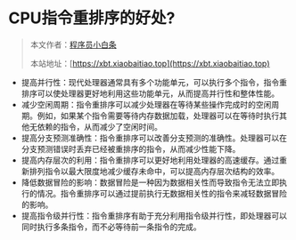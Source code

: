 # CPU指令重排序的好处?

> 本文作者：[程序员小白条](https://github.com/luoye6)
>
> 本站地址：[https://xbt.xiaobaitiao.top](https://xbt.xiaobaitiao.top)

- 提高并行性：现代处理器通常具有多个功能单元，可以执行多个指令，指令重排序可以使处理器更好地利用这些功能单元，从而提高并行性和整体性能。
- 减少空闲周期：指令重排序可以减少处理器在等待某些操作完成时的空闲周期。例如，如果某个指令需要等待内存数据加载，处理器可以在等待时执行其他无依赖的指令，从而减少了空闲时间。
- 提高分支预测准确性：指令重排序可以改善分支预测的准确性。处理器可以在分支预测错误时丢弃已经被重排序的指令，从而减少性能下降。
- 提高内存层次的利用：指令重排序可以更好地利用处理器的高速缓存。通过重新排列指令以最大限度地减少缓存未命中，可以提高内存层次结构的效率。
- 降低数据冒险的影响：数据冒险是一种因为数据相关性而导致指令无法立即执行的情况。指令重排序可以通过提前执行无数据相关性的指令来减轻数据冒险的影响。
- 提高指令级并行性：指令重排序有助于充分利用指令级并行性，即处理器可以同时执行多条指令，而不必等待前一条指令的完成。